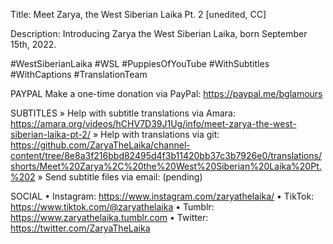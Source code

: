 Title: Meet Zarya, the West Siberian Laika Pt. 2 [unedited, CC]

Description: Introducing Zarya the West Siberian Laika, born September 15th, 2022.

#WestSiberianLaika #WSL #PuppiesOfYouTube 
#WithSubtitles #WithCaptions #TranslationTeam

PAYPAL
Make a one-time donation via PayPal: https://paypal.me/bglamours

SUBTITLES
» Help with subtitle translations via Amara: https://amara.org/videos/hCHV7D39J1Ug/info/meet-zarya-the-west-siberian-laika-pt-2/
» Help with translations via git: https://github.com/ZaryaTheLaika/channel-content/tree/8e8a3f216bbd82495d4f3b11420bb37c3b7926e0/translations/shorts/Meet%20Zarya%2C%20the%20West%20Siberian%20Laika%20Pt.%202
» Send subtitle files via email: (pending)

SOCIAL
• Instagram: https://www.instagram.com/zaryathelaika/
• TikTok: https://www.tiktok.com/@zaryathelaika
• Tumblr: https://www.zaryathelaika.tumblr.com
• Twitter: https://twitter.com/ZaryaTheLaika
